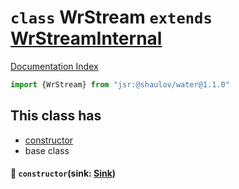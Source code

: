 # `class` WrStream `extends` [WrStreamInternal](../class.WrStreamInternal/README.md)

[Documentation Index](../README.md)

```ts
import {WrStream} from "jsr:@shaulov/water@1.1.0"
```

## This class has

- [constructor](#-constructorsink-sink)
- base class


#### 🔧 `constructor`(sink: [Sink](../type.Sink/README.md))



